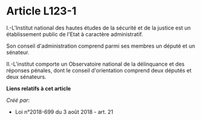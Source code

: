 # Article L123-1

I.-L'Institut national des hautes études de la sécurité et de la justice est un établissement public de l'Etat à caractère
administratif.

Son conseil d'administration comprend parmi ses membres un député et un sénateur.

II.-L'institut comporte un Observatoire national de la délinquance et des réponses pénales, dont le conseil d'orientation
comprend deux députés et deux sénateurs.

**Liens relatifs à cet article**

_Créé par_:

  - Loi n°2018-699 du 3 août 2018 - art. 21
